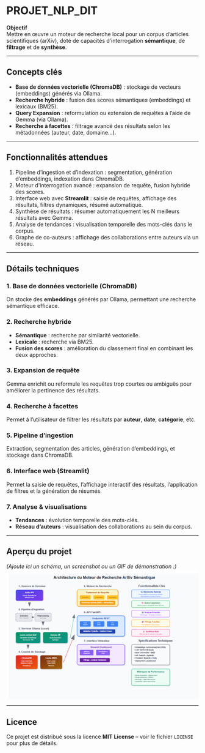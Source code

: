 # PROJET_NLP_DIT

**Objectif**  
Mettre en œuvre un moteur de recherche local pour un corpus d’articles scientifiques (arXiv), doté de capacités d’interrogation **sémantique**, de **filtrage** et de **synthèse**.

---

## Concepts clés

- **Base de données vectorielle (ChromaDB)** : stockage de vecteurs (embeddings) générés via Ollama.  
- **Recherche hybride** : fusion des scores sémantiques (embeddings) et lexicaux (BM25).  
- **Query Expansion** : reformulation ou extension de requêtes à l’aide de Gemma (via Ollama).  
- **Recherche à facettes** : filtrage avancé des résultats selon les métadonnées (auteur, date, domaine…).

---

## Fonctionnalités attendues

1. Pipeline d’ingestion et d’indexation : segmentation, génération d’embeddings, indexation dans ChromaDB.  
2. Moteur d'interrogation avancé : expansion de requête, fusion hybride des scores.  
3. Interface web avec **Streamlit** : saisie de requêtes, affichage des résultats, filtres dynamiques, résumé automatique.  
4. Synthèse de résultats : résumer automatiquement les N meilleurs résultats avec Gemma.  
5. Analyse de tendances : visualisation temporelle des mots-clés dans le corpus.  
6. Graphe de co-auteurs : affichage des collaborations entre auteurs via un réseau.

---

## Détails techniques

### 1. Base de données vectorielle (ChromaDB)  
On stocke des **embeddings** générés par Ollama, permettant une recherche sémantique efficace.

### 2. Recherche hybride  
- **Sémantique** : recherche par similarité vectorielle.  
- **Lexicale** : recherche via BM25.  
- **Fusion des scores** : amélioration du classement final en combinant les deux approches.

### 3. Expansion de requête  
Gemma enrichit ou reformule les requêtes trop courtes ou ambiguës pour améliorer la pertinence des résultats.

### 4. Recherche à facettes  
Permet à l’utilisateur de filtrer les résultats par **auteur**, **date**, **catégorie**, etc.

### 5. Pipeline d’ingestion  
Extraction, segmentation des articles, génération d’embeddings, et stockage dans ChromaDB.

### 6. Interface web (Streamlit)  
Permet la saisie de requêtes, l’affichage interactif des résultats, l’application de filtres et la génération de résumés.

### 7. Analyse & visualisations  
- **Tendances** : évolution temporelle des mots-clés.  
- **Réseau d’auteurs** : visualisation des collaborations au sein du corpus.

---

## Aperçu du projet

*(Ajoute ici un schéma, un screenshot ou un GIF de démonstration :)*  
![](image.png)

---

## Licence

Ce projet est distribué sous la licence **MIT License** – voir le fichier `LICENSE` pour plus de détails.
